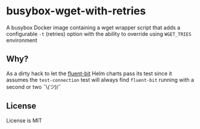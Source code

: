 # busybox-wget-with-retries

A busybox Docker image containing a wget wrapper script that adds a configurable `-t` (retries) option with the ability to override using `WGET_TRIES` environment

## Why?

As a dirty hack to let the [fluent-bit](https://github.com/fluent/helm-charts/blob/main/charts/fluent-bit/templates/tests/test-connection.yaml) Helm charts pass its test since it assumes the `test-connection` test will always find `fluent-bit` running with a second or two ¯\\_(ツ)_/¯

## License

License is MIT
